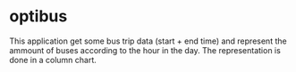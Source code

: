 # optibus

This application get some bus trip data (start + end time) and represent the ammount of buses
according to the hour in the day.
The representation is done in a column chart.
